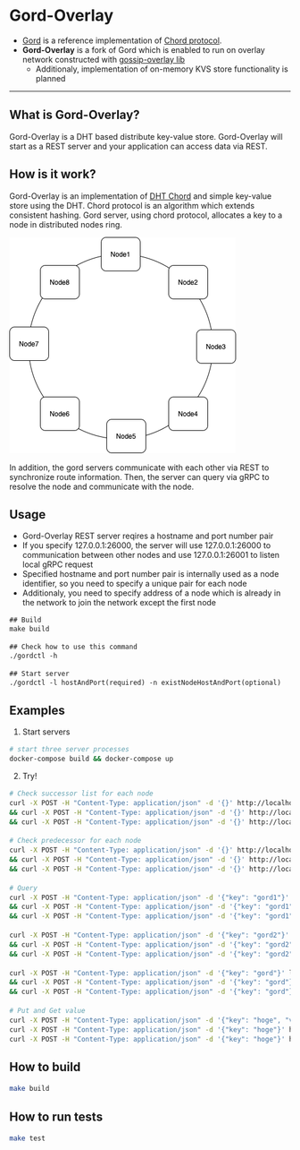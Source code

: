 # **Gord-Overlay**
- [Gord](https://github.com/taisho6339/gord) is a reference implementation of [Chord protocol](https://pdos.csail.mit.edu/papers/ton:chord/paper-ton.pdf).
- **Gord-Overlay** is a fork of Gord which is enabled to run on overlay network constructed with [gossip-overlay lib](https://github.com/ryogrid/gossip-overlay)
  - Additionaly, implementation of on-memory KVS store functionality is planned

---

## What is Gord-Overlay?
Gord-Overlay is a DHT based distribute key-value store.
Gord-Overlay will start as a REST server and your application can access data via REST.

## How is it work?
Gord-Overlay is an implementation of [DHT Chord](https://pdos.csail.mit.edu/papers/ton:chord/paper-ton.pdf) and simple key-value store using the DHT.
Chord protocol is an algorithm which extends consistent hashing.
Gord server, using chord protocol, allocates a key to a node in distributed nodes ring.

![chord ring](docs/architecture-1.png) 

In addition, the gord servers communicate with each other via REST to synchronize route information.
Then, the server can query via gRPC to resolve the node and communicate with the node.

## Usage
- Gord-Overlay REST server reqires a hostname and port number pair
- If you specify 127.0.0.1:26000, the server will use 127.0.0.1:26000 to communication between other nodes and use 127.0.0.1:26001 to listen local gRPC request
- Specified hostname and port number pair is internally used as a node identifier, so you need to specify a unique pair for each node
- Additionaly, you need to specify address of a node which is already in the network to join the network except the first node

```
## Build
make build

## Check how to use this command
./gordctl -h

## Start server
./gordctl -l hostAndPort(required) -n existNodeHostAndPort(optional)
```

## Examples

1. Start servers
```bash
# start three server processes
docker-compose build && docker-compose up
```

2. Try! 
```bash
# Check successor list for each node
curl -X POST -H "Content-Type: application/json" -d '{}' http://localhost:26040/server.InternalService/Successors \
&& curl -X POST -H "Content-Type: application/json" -d '{}' http://localhost:36040/server.InternalService/Successors \
&& curl -X POST -H "Content-Type: application/json" -d '{}' http://localhost:46040/server.InternalService/Successors

# Check predecessor for each node
curl -X POST -H "Content-Type: application/json" -d '{}' http://localhost:26040/server.InternalService/Predecessor \
&& curl -X POST -H "Content-Type: application/json" -d '{}' http://localhost:36040/server.InternalService/Predecessor \
&& curl -X POST -H "Content-Type: application/json" -d '{}' http://localhost:46040/server.InternalService/Predecessor

# Query
curl -X POST -H "Content-Type: application/json" -d '{"key": "gord1"}' http://localhost:26041/server.ExternalService/FindHostForKey \
&& curl -X POST -H "Content-Type: application/json" -d '{"key": "gord1"}' http://localhost:36041/server.ExternalService/FindHostForKey \
&& curl -X POST -H "Content-Type: application/json" -d '{"key": "gord1"}' http://localhost:46041/server.ExternalService/FindHostForKey 

curl -X POST -H "Content-Type: application/json" -d '{"key": "gord2"}' http://localhost:26041/server.ExternalService/FindHostForKey \
&& curl -X POST -H "Content-Type: application/json" -d '{"key": "gord2"}' http://localhost:36041 server.ExternalService/FindHostForKey \
&& curl -X POST -H "Content-Type: application/json" -d '{"key": "gord2"}' http://localhost:46041 server.ExternalService/FindHostForKey 

curl -X POST -H "Content-Type: application/json" -d '{"key": "gord"}' localhost:26041 server.ExternalService/FindHostForKey \
&& curl -X POST -H "Content-Type: application/json" -d '{"key": "gord"}' localhost:36041 server.ExternalService/FindHostForKey \
&& curl -X POST -H "Content-Type: application/json" -d '{"key": "gord"}' localhost:46041 server.ExternalService/FindHostForKey

# Put and Get value
curl -X POST -H "Content-Type: application/json" -d '{"key": "hoge", "value": "foobar"}' http://localhost:26041/server.ExternalService/PutValue
curl -X POST -H "Content-Type: application/json" -d '{"key": "hoge"}' http://localhost:36041/server.ExternalService/GetValue
curl -X POST -H "Content-Type: application/json" -d '{"key": "hoge"}' http://localhost:46041/server.ExternalService/GetValue
```

## How to build
```bash
make build
```

## How to run tests
```bash
make test
```
